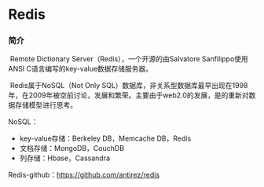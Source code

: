 # Redis

### 简介

​	Remote Dictionary Server（Redis），一个开源的由Salvatore Sanfilippo使用ANSI C语言编写的key-value数据存储服务器。

​	Redis属于NoSQL（Not Only SQL）数据库，非关系型数据库最早出现在1998年，在2009年被空前讨论，发展和繁荣。主要由于web2.0的发展，是的重新对数据存储模型进行思考。

NoSQL：

- key-value存储：Berkeley DB，Memcache DB，Redis
- 文档存储：MongoDB，CouchDB
- 列存储：Hbase，Cassandra

Redis-github：https://github.com/antirez/redis